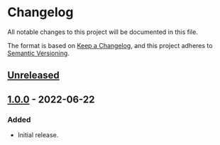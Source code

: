 # Changelog
All notable changes to this project will be documented in this file.

The format is based on [Keep a Changelog](https://keepachangelog.com/en/1.0.0/),
and this project adheres to [Semantic Versioning](https://semver.org/spec/v2.0.0.html).

## [Unreleased]

## [1.0.0] - 2022-06-22
### Added
- Initial release.

[Unreleased]: https://github.com/supernovus/lum.encode.js/compare/v1.0.0...HEAD
[1.0.0]: https://github.com/supernovus/lum.encode.js/releases/tag/v1.0.0

